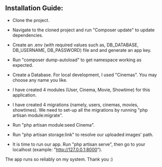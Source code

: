 
## Installation Guide:

- Clone the project.

- Navigate to the cloned project and run "Composer update" to update dependencies.

- Create an .env (with required values such as, DB_DATABASE, DB_USERNAME, DB_PASSWORD) file and and generate an app key. 

- Run "composer dump-autoload" to get namespace working as expected.

- Create a Database. For local development, I used "Cinemas". You may choose any name you like.

- I have created 4 modules (User, Cinema, Movie, Showtime) for this application.

- I have created 4 migrations (namely, users, cinemas, movies, showtimes). We need to set-up all the migrations by running "php artisan module:migrate".

- Run "php artisan module:seed Cinema". 

- Run "php artisan storage:link" to resolve our uploaded images' path. 

- It is time to run our app. Run "php artisan serve", then go to your localhost (example: "http://127.0.0.1:8000").

The app runs so reliably on my system. Thank you :)

